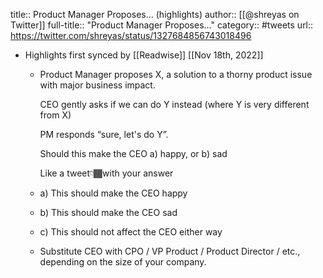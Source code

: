 title:: Product Manager Proposes... (highlights)
author:: [[@shreyas on Twitter]]
full-title:: "Product Manager Proposes..."
category:: #tweets
url:: https://twitter.com/shreyas/status/1327684856743018496

- Highlights first synced by [[Readwise]] [[Nov 18th, 2022]]
	- Product Manager proposes X, a solution to a thorny product issue with major business impact.
	  
	  CEO gently asks if we can do Y instead
	  (where Y is very different from X)
	  
	  PM responds “sure, let's do Y”.
	  
	  Should this make the CEO
	  a) happy, or 
	  b) sad
	  
	  Like a tweet👇🏾with your answer
	- a) This should make the CEO happy
	- b) This should make the CEO sad
	- c) This should not affect the CEO either way
	- Substitute CEO with CPO / VP Product / Product Director / etc., depending on the size of your company.